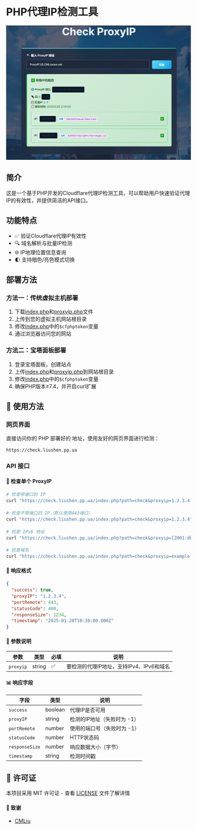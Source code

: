 # PHP代理IP检测工具
![PHP-CheckProxyIP](./demo.png)
## 简介

这是一个基于PHP开发的Cloudflare代理IP检测工具，可以帮助用户快速验证代理IP的有效性，并提供简洁的API接口。

## 功能特点

- ✅ 验证Cloudflare代理IP有效性
- 🔍 域名解析与批量IP检测
- 🌐 IP地理位置信息查询
- 🌓 支持暗色/亮色模式切换

## 部署方法

### 方法一：传统虚拟主机部署

1. 下载[index.php](cci:7://file:///c:/Users/BiuXin/Desktop/Files/index.php:0:0-0:0)和[proxyip.php](cci:7://file:///c:/Users/BiuXin/Desktop/Files/proxyip.php:0:0-0:0)文件
2. 上传到您的虚拟主机网站根目录
3. 修改[index.php](cci:7://file:///c:/Users/BiuXin/Desktop/Files/index.php:0:0-0:0)中的`$cfphptoken`变量
4. 通过浏览器访问您的网站

### 方法二：宝塔面板部署

1. 登录宝塔面板，创建站点
2. 上传[index.php](cci:7://file:///c:/Users/BiuXin/Desktop/Files/index.php:0:0-0:0)和[proxyip.php](cci:7://file:///c:/Users/BiuXin/Desktop/Files/proxyip.php:0:0-0:0)到网站根目录
3. 修改[index.php](cci:7://file:///c:/Users/BiuXin/Desktop/Files/index.php:0:0-0:0)中的`$cfphptoken`变量
4. 确保PHP版本≥7.4，并开启curl扩展

## 📝 使用方法

### 网页界面

直接访问你的 PHP 部署好的 地址，使用友好的网页界面进行检测：

```
https://check.liushen.pp.ua
```

### API 接口

#### 🔗 检查单个 ProxyIP

```bash
# 检查带端口的 IP
curl "https://check.liushen.pp.ua/index.php?path=check&proxyip=1.2.3.4:443"

# 检查不带端口的 IP（默认使用443端口）
curl "https://check.liushen.pp.ua/index.php?path=check&proxyip=1.2.3.4"

# 检查 IPv6 地址
curl "https://check.liushen.pp.ua/index.php?path=check&proxyip=[2001:db8::1]:443"

# 检查域名
curl "https://check.liushen.pp.ua/index.php?path=check&proxyip=example.com:443"
```

#### 📄 响应格式

```json
{
  "success": true,
  "proxyIP": "1.2.3.4",
  "portRemote": 443,
  "statusCode": 400,
  "responseSize": 1234,
  "timestamp": "2025-01-20T10:30:00.000Z"
}
```

#### 🔧 参数说明

| 参数 | 类型 | 必填 | 说明 |
|------|------|------|------|
| `proxyip` | string | ✅ | 要检测的代理IP地址，支持IPv4、IPv6和域名 |

#### 📊 响应字段

| 字段 | 类型 | 说明 |
|------|------|------|
| `success` | boolean | 代理IP是否可用 |
| `proxyIP` | string | 检测的IP地址（失败时为 -1） |
| `portRemote` | number | 使用的端口号（失败时为 -1） |
| `statusCode` | number | HTTP状态码 |
| `responseSize` | number | 响应数据大小（字节） |
| `timestamp` | string | 检测时间戳 |

## 📄 许可证

本项目采用 MIT 许可证 - 查看 [LICENSE](LICENSE) 文件了解详情

#### 🙏 致谢

- [CMLiu](https://github.com/cmliu)
